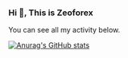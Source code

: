### Hi 👋, This is Zeoforex
You can see all my activity below.


[![Anurag's GitHub stats](https://github-readme-stats.vercel.app/api?username=Zeoforex)](https://github.com/anuraghazra/github-readme-stats)

<!--
**Zeoforex/Zeoforex** is a ✨ _special_ ✨ repository because its `README.md` (this file) appears on your GitHub profile.


